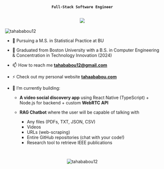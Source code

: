 <div align="center">

 **`Full-Stack Software Engineer`**

</div>
<h2 align="center">
    <img src="https://readme-typing-svg.herokuapp.com/?font=Aptos&color=0AB952&size=35&center=true&vCenter=true&width=500&height=70&duration=5500&lines=Hi!+I'm+Taha+Ababou.;Nice+to+meet+you+👋" />
</h2>

<p align="left"> <img src="https://komarev.com/ghpvc/?username=tahababou12&label=Profile%20views&color=0e75b6&style=flat" alt="tahababou12" /> </p>

- 🔭 Pursuing a M.S. in Statistical Practice at BU

- 🔭 Graduated from Boston University with a B.S. in Computer Engineering & Concentration in Technology Innovation (2024)

- 📫 How to reach me **tahababou12@gmail.com**

- ⚡ Check out my personal website **[tahaababou.com](https://tahaababou.com)**

- 🌱 I’m currently building:
    -  **A video social discovery app** using React Native (TypeScript) + Node.js for backend + custom **WebRTC API**
 
    -  **RAG Chatbot** where the user will be capable of talking with
        - Any files (PDFs, TXT, JSON, CSV)
        - Videos
        - URLs (web-scraping)
        - Entire GitHub repositories (chat with your code!)
        - Research tool to retrieve IEEE publications

<br>

<!-- <p><img align="left" src="https://github-readme-stats.vercel.app/api/top-langs?username=tahababou12&show_icons=true&locale=en&layout=compact" alt="tahababou12" /></p> -->

<!-- <p>&nbsp;<img align="center" src="https://github-readme-stats.vercel.app/api?username=tahababou12&show_icons=true&locale=en" alt="tahababou12" /></p> -->

<p align="center"><img src="https://github-readme-streak-stats.herokuapp.com/?user=tahababou12&" alt="tahababou12" /></p>

